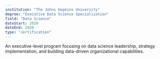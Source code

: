 ```yaml
---
institution: "The Johns Hopkins University"
degree: "Executive Data Science Specialization"
field: "Data Science"
dateStart: 2020
dateEnd: 2020
type: "certification"
---
```


An executive-level program focusing on data science leadership, strategy implementation, and building data-driven organizational capabilities.